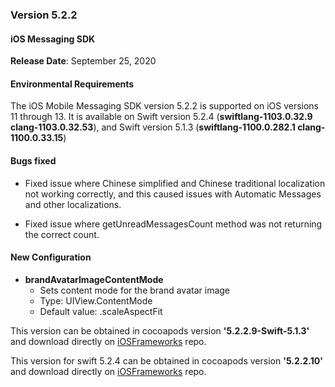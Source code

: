### Version 5.2.2
#### iOS Messaging SDK
**Release Date**: September 25, 2020

#### Environmental Requirements
The iOS Mobile Messaging SDK version 5.2.2 is supported on iOS versions 11 through 13. It is available on Swift version 5.2.4 (**swiftlang-1103.0.32.9 clang-1103.0.32.53**), and Swift version 5.1.3 (**swiftlang-1100.0.282.1 clang-1100.0.33.15**)

#### Bugs fixed

* Fixed issue where Chinese simplified and Chinese traditional localization not working correctly, and this caused issues with Automatic Messages and other localizations.

* Fixed issue where getUnreadMessagesCount method was not returning the correct count.

#### New Configuration
* **brandAvatarImageContentMode**
    - Sets content mode for the brand avatar image
    - Type: UIView.ContentMode
    - Default value: .scaleAspectFit

This version can be obtained in cocoapods version **'5.2.2.9-Swift-5.1.3'**  and download directly on [iOSFrameworks](https://github.com/LivePersonInc/iOSFrameworks/tree/5.2.2.9-Swift-5.1.3) repo.

This version for swift 5.2.4 can be obtained in cocoapods version **'5.2.2.10'**  and download directly on [iOSFrameworks]() repo.
